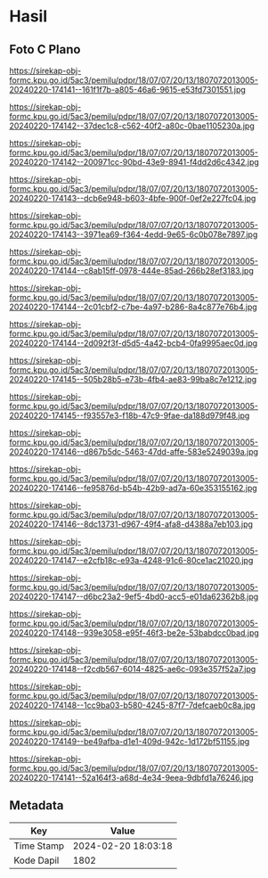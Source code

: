 # Hasil

## Foto C Plano

https://sirekap-obj-formc.kpu.go.id/5ac3/pemilu/pdpr/18/07/07/20/13/1807072013005-20240220-174141--161f1f7b-a805-46a6-9615-e53fd7301551.jpg

https://sirekap-obj-formc.kpu.go.id/5ac3/pemilu/pdpr/18/07/07/20/13/1807072013005-20240220-174142--37dec1c8-c562-40f2-a80c-0bae1105230a.jpg

https://sirekap-obj-formc.kpu.go.id/5ac3/pemilu/pdpr/18/07/07/20/13/1807072013005-20240220-174142--200971cc-90bd-43e9-8941-f4dd2d6c4342.jpg

https://sirekap-obj-formc.kpu.go.id/5ac3/pemilu/pdpr/18/07/07/20/13/1807072013005-20240220-174143--dcb6e948-b603-4bfe-900f-0ef2e227fc04.jpg

https://sirekap-obj-formc.kpu.go.id/5ac3/pemilu/pdpr/18/07/07/20/13/1807072013005-20240220-174143--3971ea69-f364-4edd-9e65-6c0b078e7897.jpg

https://sirekap-obj-formc.kpu.go.id/5ac3/pemilu/pdpr/18/07/07/20/13/1807072013005-20240220-174144--c8ab15ff-0978-444e-85ad-266b28ef3183.jpg

https://sirekap-obj-formc.kpu.go.id/5ac3/pemilu/pdpr/18/07/07/20/13/1807072013005-20240220-174144--2c01cbf2-c7be-4a97-b286-8a4c877e76b4.jpg

https://sirekap-obj-formc.kpu.go.id/5ac3/pemilu/pdpr/18/07/07/20/13/1807072013005-20240220-174144--2d092f3f-d5d5-4a42-bcb4-0fa9995aec0d.jpg

https://sirekap-obj-formc.kpu.go.id/5ac3/pemilu/pdpr/18/07/07/20/13/1807072013005-20240220-174145--505b28b5-e73b-4fb4-ae83-99ba8c7e1212.jpg

https://sirekap-obj-formc.kpu.go.id/5ac3/pemilu/pdpr/18/07/07/20/13/1807072013005-20240220-174145--f93557e3-f18b-47c9-9fae-da188d979f48.jpg

https://sirekap-obj-formc.kpu.go.id/5ac3/pemilu/pdpr/18/07/07/20/13/1807072013005-20240220-174146--d867b5dc-5463-47dd-affe-583e5249039a.jpg

https://sirekap-obj-formc.kpu.go.id/5ac3/pemilu/pdpr/18/07/07/20/13/1807072013005-20240220-174146--fe95876d-b54b-42b9-ad7a-60e353155162.jpg

https://sirekap-obj-formc.kpu.go.id/5ac3/pemilu/pdpr/18/07/07/20/13/1807072013005-20240220-174146--8dc13731-d967-49f4-afa8-d4388a7eb103.jpg

https://sirekap-obj-formc.kpu.go.id/5ac3/pemilu/pdpr/18/07/07/20/13/1807072013005-20240220-174147--e2cfb18c-e93a-4248-91c6-80ce1ac21020.jpg

https://sirekap-obj-formc.kpu.go.id/5ac3/pemilu/pdpr/18/07/07/20/13/1807072013005-20240220-174147--d6bc23a2-9ef5-4bd0-acc5-e01da62362b8.jpg

https://sirekap-obj-formc.kpu.go.id/5ac3/pemilu/pdpr/18/07/07/20/13/1807072013005-20240220-174148--939e3058-e95f-46f3-be2e-53babdcc0bad.jpg

https://sirekap-obj-formc.kpu.go.id/5ac3/pemilu/pdpr/18/07/07/20/13/1807072013005-20240220-174148--f2cdb567-6014-4825-ae6c-093e357f52a7.jpg

https://sirekap-obj-formc.kpu.go.id/5ac3/pemilu/pdpr/18/07/07/20/13/1807072013005-20240220-174148--1cc9ba03-b580-4245-87f7-7defcaeb0c8a.jpg

https://sirekap-obj-formc.kpu.go.id/5ac3/pemilu/pdpr/18/07/07/20/13/1807072013005-20240220-174149--be49afba-d1e1-409d-942c-1d172bf51155.jpg

https://sirekap-obj-formc.kpu.go.id/5ac3/pemilu/pdpr/18/07/07/20/13/1807072013005-20240220-174141--52a164f3-a68d-4e34-9eea-9dbfd1a76246.jpg


## Metadata

| Key        | Value               |
| ---------- | ------------------- |
| Time Stamp | 2024-02-20 18:03:18 |
| Kode Dapil | 1802                |



